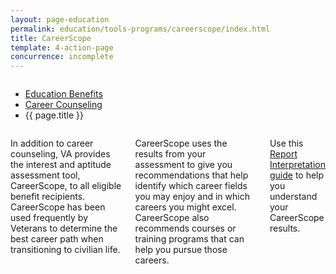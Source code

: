 ```yaml
---
layout: page-education
permalink: education/tools-programs/careerscope/index.html
title: CareerScope
template: 4-action-page
concurrence: incomplete
---
```


<div class="splash" markdown="0">
<div class="row" markdown="0">
<div class="small-12 columns" markdown="0">

<ul class="breadcrumbs" role="menubar" aria-label="Primary">
<li class="parent"><a href="{{ site.url }}/education/">Education Benefits</a></li>
<li class="parent"><a href="{{ site.url }}/education/tools-programs/">Career Counseling</a></li>
<li class="active">{{ page.title }}</li>
</ul>

</div>
</div>
</div>

<div class="main" role="main" markdown="0">

<!--<div class="action-bar">
  <div class="row">
    <div class="small-12 columns">
      
    </div>
  </div>  
</div>-->

<div class="section one" markdown="0">
<div class="primary" markdown="0">
<div class="row" markdown="0">
<div class="small-12 columns" markdown="1">

In addition to career counseling, VA provides the interest and aptitude assessment tool, CareerScope, to all eligible benefit recipients. CareerScope has been used frequently by Veterans to determine the best career path when transitioning to civilian life. 

CareerScope uses the results from your assessment to give you recommendations that help identify which career fields you may enjoy and in which careers you might excel. CareerScope also recommends courses or training programs that can help you pursue those careers. 
 
Use this [Report Interpretation guide](http://www.benefits.va.gov/gibill/docs/job_aids/CareerScope_Report_Interpretation.pdf) to help you understand your CareerScope results.


</div>
</div>
</div>


</div>
